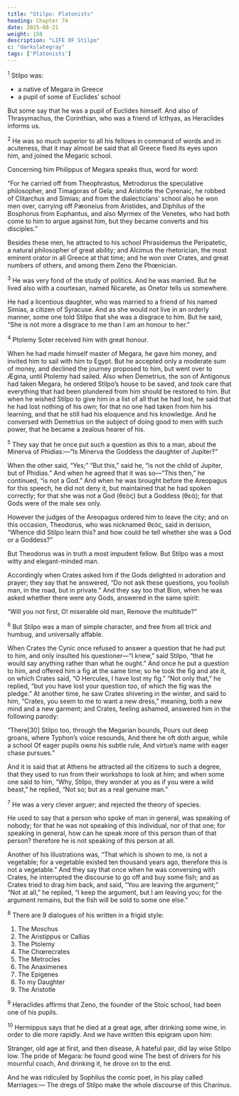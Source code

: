 ```yaml
---
title: "Stilpo: Platonists"
heading: Chapter 74
date: 2025-08-21
weight: 158
description: "LIFE OF Stilpo"
c: "darkslategray"
tags: ['Platonists']
---
```




<sup>1</sup> Stilpo was:
- a native of Megara in Greece
- a pupil of some of Euclides’ school

But some say that he was a pupil of Euclides himself. And also of Thrasymachus, the Corinthian, who was a friend of Icthyas, as Heraclides informs us.


<sup>2</sup> He was so much superior to all his fellows in command of words and in acuteness, that it may almost be said that all Greece fixed its eyes upon him, and joined the Megaric school. 

Concerning him Philippus of Megara speaks thus, word for word:

“For he carried off from Theophrastus, Metrodorus the speculative philosopher, and Timagoras of Gela; and Aristotle the Cyrenaic, he robbed of Clitarchus and Simias; and from the dialecticians’ school also he won men over, carrying off Pæoneius from Aristides, and Diphilus of the Bosphorus from Euphantus, and also Myrmex of the Venetes, who had both come to him to argue against him, but they became converts and his disciples.” 

Besides these men, he attracted to his school Phrasidemus the Peripatetic, a natural philosopher of great ability; and Alcimus the rhetorician, the most eminent orator in all Greece at that time; and he won over Crates, and great numbers of others, and among them Zeno the Phœnician.


<sup>3</sup> He was very fond of the study of politics. And he was married. But he lived also with a courtesan, named Nicarete, as Onetor tells us somewhere. 

He had a licentious daughter, who was married to a friend of his named Simias, a citizen of Syracuse. And as she would not live in an orderly manner, some one told Stilpo that she was a disgrace to him. But he said, “She is not more a disgrace to me than I am an honour to her.”


<sup>4</sup> Ptolemy Soter received him with great honour.

When he had made himself master of Megara, he gave him money, and invited him to sail with him to Egypt. But he accepted only a moderate sum of money, and declined the journey proposed to him, but went over to Ægina, until Ptolemy had sailed. Also when Demetrius, the son of Antigonus had taken Megara, he ordered Stilpo’s house to be saved, and took care that everything that had been plundered from him should be restored to him. But when he wished Stilpo to give him in a list of all that he had lost, he said that he had lost nothing of his own; for that no one had taken from him his learning, and that he still had his eloquence and his knowledge. And he conversed with Demetrius on the subject of doing good to men with such power, that he became a zealous hearer of his.


<sup>5</sup> They say that he once put such a question as this to a man, about the Minerva of Phidias:—“Is Minerva the Goddess the daughter of Jupiter?” 

When the other said, “Yes;” “But this,” said he, “is not the child of Jupiter, but of Phidias.” And when he agreed that it was so—“This then,” he continued, “is not a God.” And when he was brought before the Areopagus for this speech, he did not deny it, but maintained that he had spoken correctly; for that she was not a God (θεὸς) but a Goddess (θεὰ); for that Gods were of the male sex only.

However the judges of the Areopagus ordered him to leave the city; and on this occasion, Theodorus, who was nicknamed θεὸς, said in derision, “Whence did Stilpo learn this? and how could he tell whether she was a God or a Goddess?” 

But Theodorus was in truth a most impudent fellow. But Stilpo was a most witty and elegant-minded man. 

Accordingly when Crates asked him if the Gods delighted in adoration and prayer; they say that he answered, “Do not ask these questions, you foolish man, in the road, but in private.” And they say too that Bion, when he was asked whether there were any Gods, answered in the same spirit:

“Will you not first, O! miserable old man,
Remove the multitude?”


<sup>6</sup> But Stilpo was a man of simple character, and free from all trick and humbug, and universally affable. 

When Crates the Cynic once refused to answer a question that he had put to him, and only insulted his questioner—“I knew,” said Stilpo, “that he would say anything rather than what he ought.” And once he put a question to him, and offered him a fig at the same time; so he took the fig and ate it, on which Crates said, “O Hercules, I have lost my fig.” “Not only that,” he replied, “but you have lost your question too, of which the fig was the pledge.” At another time, he saw Crates shivering in the winter, and said to him, “Crates, you seem to me to want a new dress,” meaning, both a new mind and a new garment; and Crates, feeling ashamed, answered him in the following parody:

“There[30] Stilpo too, through the Megarian bounds,
Pours out deep groans, where Typhon’s voice resounds,
And there he oft doth argue, while a school
Of eager pupils owns his subtle rule,
And virtue’s name with eager chase pursues.”

And it is said that at Athens he attracted all the citizens to such a degree, that they used to run from their workshops to look at him; and when some one said to him, “Why, Stilpo, they wonder at you as if you were a wild beast,” he replied, “Not so; but as a real genuine man.”


<sup>7</sup> He was a very clever arguer; and rejected the theory of species. 

He used to say that a person who spoke of man in general, was speaking of nobody; for that he was not speaking of this individual, nor of that one; for speaking in general, how can he speak more of this person than of that person? therefore he is not speaking of this person at all.

Another of his illustrations was, “That which is shown to me, is not a vegetable; for a vegetable existed ten thousand years ago, therefore this is not a vegetable.” And they say that once when he was conversing with Crates, he interrupted the discourse to go off and buy some fish; and as Crates tried to drag him back, and said, “You are leaving the argument;” “Not at all,” he replied, “I keep the argument, but I am leaving you; for the argument remains, but the fish will be sold to some one else.”


<sup>8</sup> There are 9 dialogues of his written in a frigid style:

1. The Moschus
2. The Aristippus or Callias
3. The Ptolemy
4. The Chœrecrates
5. The Metrocles
6. The Anaximenes
7. The Epigenes
8. To my Daughter
9. The Aristotle


<sup>9</sup> Heraclides affirms that Zeno, the founder of the Stoic school, had been one of his pupils.


<sup>10</sup> Hermippus says that he died at a great age, after drinking some wine, in order to die more rapidly. And we have written this epigram upon him:

Stranger, old age at first, and then disease,
A hateful pair, did lay wise Stilpo low.
The pride of Megara: he found good wine
The best of drivers for his mournful coach,
And drinking it, he drove on to the end.

And he was ridiculed by Sophilus the comic poet, in his play called Marriages:—
The dregs of Stilpo make the whole discourse of this Charinus.
